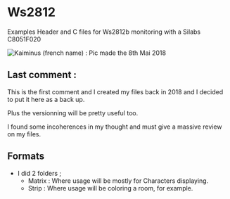# Ws2812
Examples Header and C files for Ws2812b monitoring with a Silabs C8051F020

![Kaiminus (french name) : Pic made the 8th Mai 2018](https://pbs.twimg.com/media/DcrguXRWsAAZQeq?format=jpg&name=large)

## Last comment :
This is the first comment and I created my files back in 2018 and I decided to put it here as a back up.

Plus the versionning will be pretty useful too.

I found some incoherences in my thought and must give a massive review on my files.

## Formats
* I did 2 folders ;
    * Matrix    :   Where usage will be mostly for Characters displaying.
    * Strip     :   Where usage will be coloring a room, for example.

